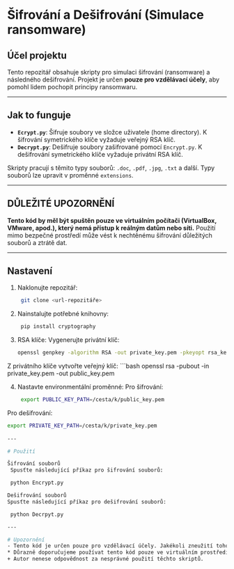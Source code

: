 # Šifrování a Dešifrování (Simulace ransomware)

## Účel projektu
Tento repozitář obsahuje skripty pro simulaci šifrování (ransomware) a následného dešifrování. Projekt je určen **pouze pro vzdělávací účely**, aby pomohl lidem pochopit principy ransomwaru.

---

## Jak to funguje
- **`Ecrypt.py`**: Šifruje soubory ve složce uživatele (home directory). K šifrování symetrického klíče vyžaduje veřejný RSA klíč.
- **`Decrypt.py`**: Dešifruje soubory zašifrované pomocí `Encrypt.py`. K dešifrování symetrického klíče vyžaduje privátní RSA klíč.

Skripty pracují s těmito typy souborů: `.doc`, `.pdf`, `.jpg`, `.txt` a další. Typy souborů lze upravit v proměnné `extensions`.

---

## DŮLEŽITÉ UPOZORNĚNÍ
**Tento kód by měl být spuštěn pouze ve virtuálním počítači (VirtualBox, VMware, apod.), který nemá přístup k reálným datům nebo síti.**
Použití mimo bezpečné prostředí může vést k nechtěnému šifrování důležitých souborů a ztrátě dat.

---

## Nastavení 
1. Naklonujte repozitář:
   ```bash
    git clone <url-repozitáře>

2. Nainstalujte potřebné knihovny:
   ```bash
    pip install cryptography

3. RSA klíče:
  Vygenerujte privátní klíč:
    ```bash
    openssl genpkey -algorithm RSA -out private_key.pem -pkeyopt rsa_keygen_bits:2048
    
  Z privátního klíče vytvořte veřejný klíč:
    ```bash
   openssl rsa -pubout -in private_key.pem -out public_key.pem

4. Nastavte environmentální proměnné:
  Pro šifrování:
   ```bash
    export PUBLIC_KEY_PATH=/cesta/k/public_key.pem
  Pro dešifrování:
   ```bash
   export PRIVATE_KEY_PATH=/cesta/k/private_key.pem 
    
---

# Použití

Šifrování souborů
    Spusťte následující příkaz pro šifrování souborů:

    python Encrypt.py

Dešifrování souborů
Spusťte následující příkaz pro dešifrování souborů:

    python Decrpyt.py

---

# Upozornění
- Tento kód je určen pouze pro vzdělávací účely. Jakékoli zneužití tohoto softwaru je nelegální a neetické.
* Důrazně doporučujeme používat tento kód pouze ve virtuálním prostředí bez přístupu k reálným datům.
+ Autor nenese odpovědnost za nesprávné použití těchto skriptů.

